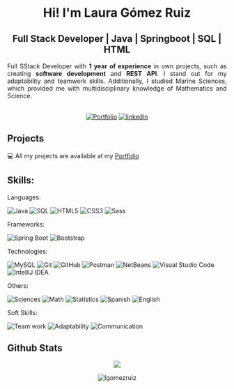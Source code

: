 <div align="center"> 

# Hi! I'm Laura Gómez Ruiz
## Full Stack Developer | Java | Springboot | SQL | HTML
</div>

<div align="justify"> Full SStack Developer with <b>1 year of experience</b> in own projects, such as creating <b>software development</b> and <b>REST API</b>. I stand out for my adaptability and teamwork skills. Additionally, I studied Marine Sciences, which provided me with multidisciplinary knowledge of Mathematics and Science. </div>
<br>

<div align="center">

[![Portfolio](https://img.shields.io/badge/Portfolio-CEE7FF?style=for-the-badge&labelColor=black&link=https%3A%2F%2Flauragomezruiz.netlify.app%2F)](https://lauragomezruiz.netlify.app/)
[![linkedin](https://img.shields.io/badge/LinkedIn-0A66C2?style=for-the-badge&logo=linkedin&logoColor=white)](https://www.linkedin.com/in/lgomezruiz/)

</div>
<!-- [![github](https://img.shields.io/badge/GitHub-808080?style=for-the-badge&logo=github&logoColor=white)](https://github.com/lgomezruiz) -->
<!--[![instagram](https://img.shields.io/badge/Instagram-E4405F?style=for-the-badge&logo=instagram&logoColor=white)](https://www.instagram.com/onebreathlaura/)-->

## Projects

💻 All my projects are available at my [Portfolio](https://lauragomezruiz.netlify.app/)

## Skills:

Languages:

![Java](https://img.shields.io/badge/Java-007396?style=for-the-badge&logoColor=white)
![SQL](https://img.shields.io/badge/SQL-4479A1?style=for-the-badge&labelColor=white)
![HTML5](https://img.shields.io/badge/HTML5-E34F26?style=for-the-badge&logo=HTML5&logoColor=white)
![CSS3](https://img.shields.io/badge/CSS3-1572B6?style=for-the-badge&logo=CSS3&logoColor=white)
![Sass](https://img.shields.io/badge/Sass-CC6699?style=for-the-badge&logo=Sass&logoColor=white)

Frameworks:

![Spring Boot](https://img.shields.io/badge/Spring%20Boot-6DB33F?style=for-the-badge&logo=springboot&logoColor=white)
![Bootstrap](https://img.shields.io/badge/Bootstrap-7952B3?style=for-the-badge&logo=bootstrap&logoColor=white)

Technologies:

![MySQL](https://img.shields.io/badge/MySQL-4479A1?style=for-the-badge&logo=MySQL&logoColor=white)
![Git](https://img.shields.io/badge/Git-F05032?style=for-the-badge&logo=Git&logoColor=white)
![GitHub](https://img.shields.io/badge/GitHub-808080?style=for-the-badge&logo=github&logoColor=white)
![Postman](https://img.shields.io/badge/Postman-FF6C37?style=for-the-badge&logo=postman&logoColor=white)
![NetBeans](https://img.shields.io/badge/NetBeans-1B6AC6?style=for-the-badge&logo=apachenetbeanside&logoColor=white)
![Visual Studio Code](https://img.shields.io/badge/Visual%20Studio%20Code-007ACC?style=for-the-badge&logo=visualstudiocode&logoColor=white)
![IntelliJ IDEA](https://img.shields.io/badge/IntelliJ%20Idea-808080?style=for-the-badge&logo=intellijidea&logoColor=white)

Others:

![Sciences](https://img.shields.io/badge/Sciences-00D21D?style=for-the-badge&labelColor=white)
![Math](https://img.shields.io/badge/Math-FF0000?style=for-the-badge&labelColor=white)
![Statistics](https://img.shields.io/badge/Statistics-FF0000?style=for-the-badge&labelColor=white)
![Spanish](https://img.shields.io/badge/Spanish-9F76C2?style=for-the-badge&labelColor=white)
![English](https://img.shields.io/badge/English-9F76C2?style=for-the-badge&labelColor=white)

Soft Skills:

![Team work](https://img.shields.io/badge/Team%20work-D6B600?style=for-the-badge&labelColor=white)
![Adaptability](https://img.shields.io/badge/Adaptability-D6B600?style=for-the-badge&labelColor=white)
![Communication](https://img.shields.io/badge/Communication-D6B600?style=for-the-badge&labelColor=white)

## Github Stats
<div align="center">

<img src="https://github-readme-stats.vercel.app/api?username=lgomezruiz&show_icons=true&count_private=true&hide_border=true" align="center"/>

<br>

<p><img align="center" src="https://github-readme-stats.vercel.app/api/top-langs?username=lgomezruiz&show_icons=true&locale=en&layout=compact" alt="lgomezruiz" /></p>
</div>
